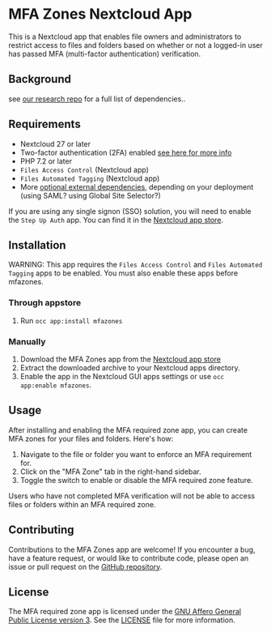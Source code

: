 <!-- SPDX-FileCopyrightText: Pondersource <michiel@pondersource.com> -->
<!-- SPDX-FileCopyrightText: SUNET <kano@sunet.se> -->
<!-- SPDX-License-Identifier: AGPL-3.0-or-later -->
# MFA Zones Nextcloud App

This is a Nextcloud app that enables file owners and administrators to restrict access to files and folders based on whether or not a logged-in user has passed MFA (multi-factor authentication) verification.

## Background
see [our research repo](https://github.com/pondersource/nextcloud-mfa-awareness#nextcloud-mfa-awareness) for a full list of dependencies..

## Requirements

- Nextcloud 27 or later
- Two-factor authentication (2FA) enabled [see here for more info](https://docs.nextcloud.com/server/latest/admin_manual/configuration_user/two_factor-auth.html)
- PHP 7.2 or later
- `Files Access Control` (Nextcloud app)
- `Files Automated Tagging` (Nextcloud app)
- More [optional external dependencies](https://github.com/pondersource/nextcloud-mfa-awareness#nextcloud-mfa-awareness), depending on your deployment (using SAML? using Global Site Selector?)

If you are using any single signon (SSO) solution, you will need to enable the `Step Up Auth` app. You can find it in the [Nextcloud app store](https://apps.nextcloud.com/apps/stepupauth).

## Installation
WARNING: This app requires the `Files Access Control` and `Files Automated Tagging` apps to be enabled. You must also enable these apps before mfazones.

### Through appstore
1. Run `occ app:install mfazones`

### Manually
1. Download the MFA Zones app from the [Nextcloud app store](https://apps.nextcloud.com/apps/mfazones)
2. Extract the downloaded archive to your Nextcloud apps directory.
3. Enable the app in the Nextcloud GUI apps settings or use `occ app:enable mfazones`.


## Usage

After installing and enabling the MFA required zone app, you can create MFA zones for your files and folders. Here's how:

1. Navigate to the file or folder you want to enforce an MFA requirement for.
2. Click on the "MFA Zone" tab in the right-hand sidebar.
3. Toggle the switch to enable or disable the MFA required zone feature.

Users who have not completed MFA verification will not be able to access files or folders within an MFA required zone.

## Contributing

Contributions to the MFA Zones app are welcome! If you encounter a bug, have a feature request, or would like to contribute code, please open an issue or pull request on the [GitHub repository](https://github.com/SUNET/nextcloud-mfazones).

## License

The MFA required zone app is licensed under the [GNU Affero General Public License version 3](https://www.gnu.org/licenses/agpl-3.0.html). See the [LICENSE](LICENSE) file for more information.
